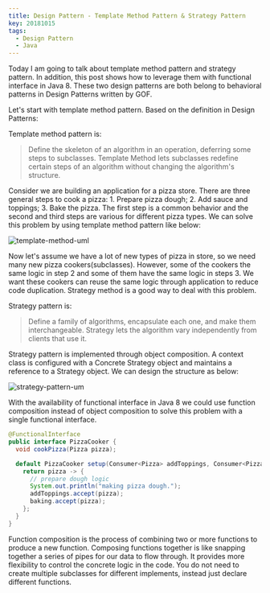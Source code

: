 ```yaml
---
title: Design Pattern - Template Method Pattern & Strategy Pattern 
key: 20181015
tags: 
  - Design Pattern
  - Java
---
```


Today I am going to talk about template method pattern and strategy pattern. In addition, this post shows how to leverage them with functional interface in Java 8. These two design patterns are both belong to behavioral patterns in Design Patterns written by GOF.

<!--more-->

Let's start with template method pattern. Based on the definition in Design Patterns:

Template method pattern is:

> Define the skeleton of an algorithm in an operation, deferring some steps to subclasses. Template Method lets subclasses redefine certain steps of an algorithm without changing the algorithm's structure.

Consider we are building an application for a pizza store. There are three general steps to cook a pizza: 1. Prepare pizza dough; 2. Add sauce and toppings; 3. Bake the pizza. The first step is a common behavior and the second and third steps are various for different pizza types. We can solve this problem by using template method pattern like below:

![template-method-uml](https://s3.amazonaws.com/runzhuo-me/image/template-method.png)

Now let's assume we have a lot of new types of pizza in store, so we need many new pizza cookers(subclasses). However, some of the cookers  the same logic in step 2 and some of them have the same logic in steps 3. We want these cookers can reuse the same logic through application to reduce code duplication. Strategy method is a good way to deal with this problem.

Strategy pattern is:

> Define a family of algorithms, encapsulate each one, and make them interchangeable. Strategy lets the algorithm vary independently from clients that use it.

Strategy pattern is implemented through object composition. A context class is configured with a Concrete Strategy object and maintains a reference to a Strategy object. We can design the structure as below:

![strategy-pattern-um](https://s3.amazonaws.com/runzhuo-me/image/strategy-pattern.png)

With the availability of functional interface in Java 8 we could use function composition instead of object composition to solve this problem with a single functional interface. 

```java
@FunctionalInterface
public interface PizzaCooker {
  void cookPizza(Pizza pizza);

  default PizzaCooker setup(Consumer<Pizza> addToppings, Consumer<Pizza> baking) {
    return pizza -> {
      // prepare dough logic
      System.out.println("making pizza dough.");
      addToppings.accept(pizza);
      baking.accept(pizza);
    };
  }
}
```

Function composition is the process of combining two or more functions to produce a new function. Composing functions together is like snapping together a series of pipes for our data to flow through. It provides more flexibility to control the concrete logic in the code. You do not need to create multiple subclasses for different implements, instead just declare different functions. 
